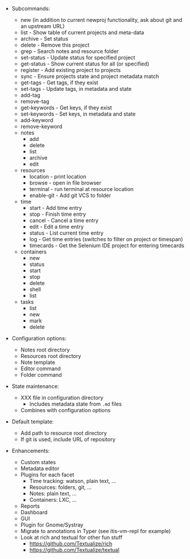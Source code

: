 - Subcommands:
    + new (in addition to current newproj functionality, ask about git and an upstream URL)
    + list - Show table of current projects and meta-data
    + archive - Set status
    + delete - Remove this project
    + grep - Search notes and resource folder
    + set-status - Update status for specified project
    + get-status - Show current status for all (or specified)
    + register - Add existing project to projects
    + sync - Ensure projects state and project metadata match
    + get-tags - Get tags, if they exist
    + set-tags - Update tags, in metadata and state
    + add-tag
    + remove-tag
    + get-keywords - Get keys, if they exist
    + set-keywords - Set keys, in metadata and state
    + add-keyword
    + remove-keyword
    + notes
        - add
        - delete
        - list
        - archive
        - edit
    + resources
        - location - print location
        - browse - open in file browser
        - terminal - run terminal at resource location
        - enable-git - Add git VCS to folder
    + time
        - start - Add time entry
        - stop - Finish time entry
        - cancel - Cancel a time entry
        - edit - Edit a time entry
        - status - List current time entry
        - log - Get time entries (switches to filter on project or timespan)
        - timecards - Get the Selenium IDE project for entering timecards
    + containers
        - new
        - status
        - start
        - stop
        - delete
        - shell
        - list
    + tasks
        - list
        - new
        - mark
        - delete

- Configuration options:
    + Notes root directory
    + Resources root directory
    + Note template
    + Editor command
    + Folder command

- State maintenance:
    + XXX file in configuration directory
        * Includes metadata state from `.md` files
    + Combines with configuration options

- Default template:
    + Add path to resource root directory
    + If git is used, include URL of repository

- Enhancements:
    + Custom states
    + Metadata editor
    + Plugins for each facet
        * Time tracking: watson, plain text, ...
        * Resources: folders, git, ...
        * Notes: plain text, ...
        * Containers: LXC, ...
    + Reports
    + Dashboard
    + GUI
    + Plugin for Gnome/Systray
    + Migrate to annotations in Typer (see itis-vm-repl for example)
    + Look at rich and textual for other fun stuff
        * https://github.com/Textualize/rich
        * https://github.com/Textualize/textual